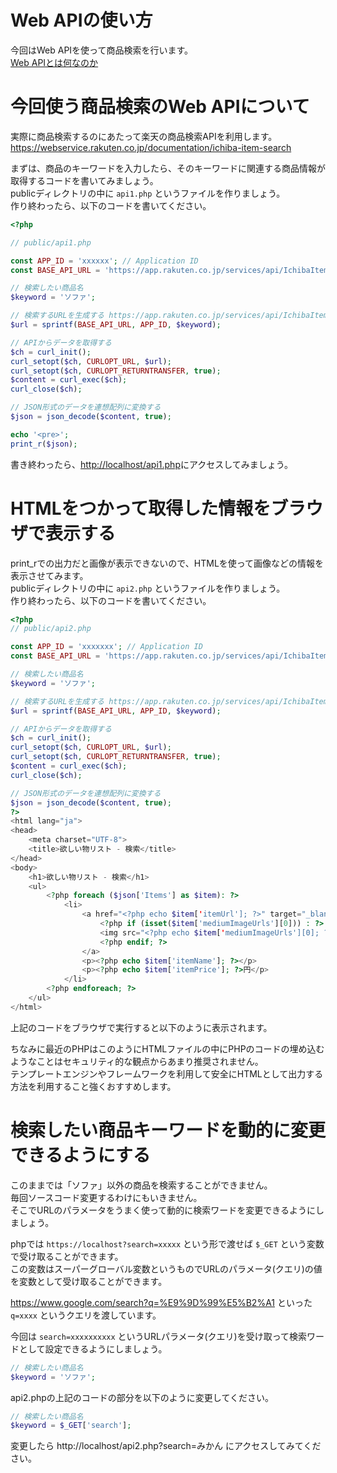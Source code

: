 # Web APIの使い方

今回はWeb APIを使って商品検索を行います。  
[Web APIとは何なのか](https://qiita.com/NagaokaKenichi/items/df4c8455ab527aeacf02)


# 今回使う商品検索のWeb APIについて

実際に商品検索するのにあたって楽天の商品検索APIを利用します。  
https://webservice.rakuten.co.jp/documentation/ichiba-item-search

まずは、商品のキーワードを入力したら、そのキーワードに関連する商品情報が取得するコードを書いてみましょう。  
publicディレクトリの中に `api1.php` というファイルを作りましょう。  
作り終わったら、以下のコードを書いてください。    　

```php
<?php

// public/api1.php

const APP_ID = 'xxxxxx'; // Application ID
const BASE_API_URL = 'https://app.rakuten.co.jp/services/api/IchibaItem/Search/20170706?applicationId=%s&keyword=%s&formatVersion=2'; // APIのURL

// 検索したい商品名
$keyword = 'ソファ';

// 検索するURLを生成する https://app.rakuten.co.jp/services/api/IchibaItem/Search/20170706?applicationId=xxxxxx&keyword=ソファ&formatVersion=2
$url = sprintf(BASE_API_URL, APP_ID, $keyword);

// APIからデータを取得する
$ch = curl_init();
curl_setopt($ch, CURLOPT_URL, $url);
curl_setopt($ch, CURLOPT_RETURNTRANSFER, true);
$content = curl_exec($ch);
curl_close($ch);

// JSON形式のデータを連想配列に変換する
$json = json_decode($content, true);

echo '<pre>';
print_r($json);

```

書き終わったら、[http://localhost/api1.php](http://localhost/api1.php)にアクセスしてみましょう。  

# HTMLをつかって取得した情報をブラウザで表示する

print_rでの出力だと画像が表示できないので、HTMLを使って画像などの情報を表示させてみます。  
publicディレクトリの中に `api2.php` というファイルを作りましょう。  
作り終わったら、以下のコードを書いてください。  

```php
<?php
// public/api2.php

const APP_ID = 'xxxxxxx'; // Application ID
const BASE_API_URL = 'https://app.rakuten.co.jp/services/api/IchibaItem/Search/20170706?applicationId=%s&keyword=%s&formatVersion=2'; // APIのURL

// 検索したい商品名
$keyword = 'ソファ';

// 検索するURLを生成する https://app.rakuten.co.jp/services/api/IchibaItem/Search/20170706?applicationId=xxxxxx&keyword=ソファ&formatVersion=2
$url = sprintf(BASE_API_URL, APP_ID, $keyword);

// APIからデータを取得する
$ch = curl_init();
curl_setopt($ch, CURLOPT_URL, $url);
curl_setopt($ch, CURLOPT_RETURNTRANSFER, true);
$content = curl_exec($ch);
curl_close($ch);

// JSON形式のデータを連想配列に変換する
$json = json_decode($content, true);
?>
<html lang="ja">
<head>
    <meta charset="UTF-8">
    <title>欲しい物リスト - 検索</title>
</head>
<body>
    <h1>欲しい物リスト - 検索</h1>
    <ul>
        <?php foreach ($json['Items'] as $item): ?>
            <li>
                <a href="<?php echo $item['itemUrl']; ?>" target="_blank">
                    <?php if (isset($item['mediumImageUrls'][0])) : ?>
                    <img src="<?php echo $item['mediumImageUrls'][0]; ?>" alt="">
                    <?php endif; ?>
                </a>
                <p><?php echo $item['itemName']; ?></p>
                <p><?php echo $item['itemPrice']; ?>円</p>
            </li>
        <?php endforeach; ?>
    </ul>
</html>

```

上記のコードをブラウザで実行すると以下のように表示されます。  

<p class="alert">
ちなみに最近のPHPはこのようにHTMLファイルの中にPHPのコードの埋め込むようなことはセキュリティ的な観点からあまり推奨されません。  <br>
テンプレートエンジンやフレームワークを利用して安全にHTMLとして出力する方法を利用すること強くおすすめします。
</p>

# 検索したい商品キーワードを動的に変更できるようにする

このままでは「ソファ」以外の商品を検索することができません。  
毎回ソースコード変更するわけにもいきません。  
そこでURLのパラメータをうまく使って動的に検索ワードを変更できるようにしましょう。

phpでは `https://localhost?search=xxxxx` という形で渡せば `$_GET` という変数で受け取ることができます。  
この変数はスーパーグローバル変数というものでURLのパラメータ(クエリ)の値を変数として受け取ることができます。

https://www.google.com/search?q=%E9%9D%99%E5%B2%A1 といった `q=xxxx` というクエリを渡しています。  

今回は `search=xxxxxxxxxx` というURLパラメータ(クエリ)を受け取って検索ワードとして設定できるようにしましょう。

```php
// 検索したい商品名
$keyword = 'ソファ';
```

api2.phpの上記のコードの部分を以下のように変更してください。

```php
// 検索したい商品名
$keyword = $_GET['search'];
```

変更したら http://localhost/api2.php?search=みかん にアクセスしてみてください。